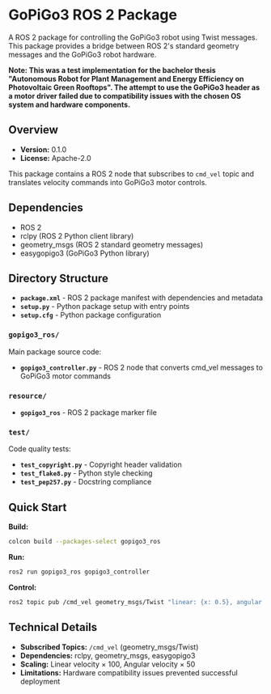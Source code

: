 # GoPiGo3 ROS 2 Package

A ROS 2 package for controlling the GoPiGo3 robot using Twist messages. This package provides a bridge between ROS 2's standard geometry messages and the GoPiGo3 robot hardware.

**Note: This was a test implementation for the bachelor thesis "Autonomous Robot for Plant Management and Energy Efficiency on Photovoltaic Green Rooftops". The attempt to use the GoPiGo3 header as a motor driver failed due to compatibility issues with the chosen OS system and hardware components.**

## Overview
- **Version:** 0.1.0
- **License:** Apache-2.0

This package contains a ROS 2 node that subscribes to `cmd_vel` topic and translates velocity commands into GoPiGo3 motor controls.

## Dependencies
- ROS 2
- rclpy (ROS 2 Python client library)
- geometry_msgs (ROS 2 standard geometry messages)
- easygopigo3 (GoPiGo3 Python library)

## Directory Structure

- **`package.xml`** - ROS 2 package manifest with dependencies and metadata
- **`setup.py`** - Python package setup with entry points
- **`setup.cfg`** - Python package configuration

### `gopigo3_ros/`
Main package source code:
- **`gopigo3_controller.py`** - ROS 2 node that converts cmd_vel messages to GoPiGo3 motor commands

### `resource/`
- **`gopigo3_ros`** - ROS 2 package marker file

### `test/`
Code quality tests:
- **`test_copyright.py`** - Copyright header validation
- **`test_flake8.py`** - Python style checking  
- **`test_pep257.py`** - Docstring compliance

## Quick Start

**Build:**
```bash
colcon build --packages-select gopigo3_ros
```

**Run:**
```bash
ros2 run gopigo3_ros gopigo3_controller
```

**Control:**
```bash
ros2 topic pub /cmd_vel geometry_msgs/Twist "linear: {x: 0.5}, angular: {z: 0.0}"
```

## Technical Details
- **Subscribed Topics:** `/cmd_vel` (geometry_msgs/Twist)
- **Dependencies:** rclpy, geometry_msgs, easygopigo3
- **Scaling:** Linear velocity × 100, Angular velocity × 50
- **Limitations:** Hardware compatibility issues prevented successful deployment

